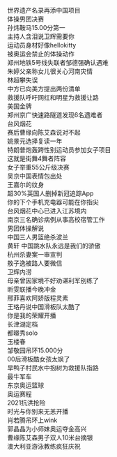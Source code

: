 世界遗产名录再添中国项目  
体操男团决赛  
孙炜鞍马15.00分第一  
主持人含泪说卫辉需要你  
运动员身材好像hellokitty  
被奥运会禁止的体操动作  
郑州地铁5号线失联者邹德强确认遇难  
朱婷父亲称女儿很关心河南灾情  
林超攀失误  
中方已向美方提出两份清单  
救援队呼吁网红和明星为救援让路  
美国金牌  
郑州京广快速路隧道发现6名遇难者  
台风烟花  
赛后曹缘向陈艾森说对不起  
姚景元选择复读一年  
特朗普炮轰跨性别运动员参加女子项目  
这就是街舞4舞者阵容  
女子举重55公斤级决赛  
吴京中国表情包出处  
王嘉尔的纹身  
超30%英国人删掉新冠追踪App  
你的下个手机充电器可能在你指尖  
台风烟花中心已进入江苏境内  
南京三名确诊病例从事高校宿管工作  
男团体操解说  
中国三人男篮绝杀波兰  
黄轩 中国跳水队永远是我们的骄傲  
杭州杀妻案一审宣判  
敖子逸被路人要微信  
卫辉内涝  
母亲曾因家境不好劝谌利军别练了  
昕雯联播今晚冲金  
邢菲喜欢阿娇版程灵素  
王珞丹说中国滑板队太酷了  
你是我的荣耀开播  
长津湖定档  
都暻秀solo  
玉楼春  
邹敬园吊环15.000分  
00后滑板酷女孩太飒了  
旱鸭子村民水中抱树为救援队指路  
最牛军车  
东京奥运篮球  
奥运赛程  
2021抗洪抢险  
时光与你别来无恙开播  
肖若腾吊环上wink  
郭晶晶为小师妹奥运夺金高兴  
曹缘陈艾森男子双人10米台摘银  
澳大利亚游泳教练疯狂庆祝  

